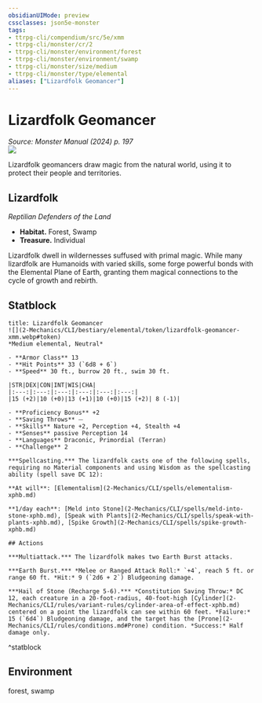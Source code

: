 ```yaml
---
obsidianUIMode: preview
cssclasses: json5e-monster
tags:
- ttrpg-cli/compendium/src/5e/xmm
- ttrpg-cli/monster/cr/2
- ttrpg-cli/monster/environment/forest
- ttrpg-cli/monster/environment/swamp
- ttrpg-cli/monster/size/medium
- ttrpg-cli/monster/type/elemental
aliases: ["Lizardfolk Geomancer"]
---
```

# Lizardfolk Geomancer
*Source: Monster Manual (2024) p. 197*  
![](2-Mechanics/CLI/bestiary/elemental/img/lizardfolk.webp#right)

Lizardfolk geomancers draw magic from the natural world, using it to protect their people and territories.

## Lizardfolk

*Reptilian Defenders of the Land*

- **Habitat.** Forest, Swamp  
- **Treasure.** Individual  

Lizardfolk dwell in wildernesses suffused with primal magic. While many lizardfolk are Humanoids with varied skills, some forge powerful bonds with the Elemental Plane of Earth, granting them magical connections to the cycle of growth and rebirth.

## Statblock

```ad-statblock
title: Lizardfolk Geomancer
![](2-Mechanics/CLI/bestiary/elemental/token/lizardfolk-geomancer-xmm.webp#token)
*Medium elemental, Neutral*

- **Armor Class** 13 
- **Hit Points** 33 (`6d8 + 6`) 
- **Speed** 30 ft., burrow 20 ft., swim 30 ft.

|STR|DEX|CON|INT|WIS|CHA|
|:---:|:---:|:---:|:---:|:---:|:---:|
|15 (+2)|10 (+0)|13 (+1)|10 (+0)|15 (+2)| 8 (-1)|

- **Proficiency Bonus** +2
- **Saving Throws** ⏤
- **Skills** Nature +2, Perception +4, Stealth +4
- **Senses** passive Perception 14
- **Languages** Draconic, Primordial (Terran)
- **Challenge** 2

***Spellcasting.*** The lizardfolk casts one of the following spells, requiring no Material components and using Wisdom as the spellcasting ability (spell save DC 12):

**At will**: [Elementalism](2-Mechanics/CLI/spells/elementalism-xphb.md)

**1/day each**: [Meld into Stone](2-Mechanics/CLI/spells/meld-into-stone-xphb.md), [Speak with Plants](2-Mechanics/CLI/spells/speak-with-plants-xphb.md), [Spike Growth](2-Mechanics/CLI/spells/spike-growth-xphb.md)

## Actions

***Multiattack.*** The lizardfolk makes two Earth Burst attacks.

***Earth Burst.*** *Melee or Ranged Attack Roll:* `+4`, reach 5 ft. or range 60 ft. *Hit:* 9 (`2d6 + 2`) Bludgeoning damage.

***Hail of Stone (Recharge 5-6).*** *Constitution Saving Throw:* DC 12, each creature in a 20-foot-radius, 40-foot-high [Cylinder](2-Mechanics/CLI/rules/variant-rules/cylinder-area-of-effect-xphb.md) centered on a point the lizardfolk can see within 60 feet. *Failure:* 15 (`6d4`) Bludgeoning damage, and the target has the [Prone](2-Mechanics/CLI/rules/conditions.md#Prone) condition. *Success:* Half damage only.
```
^statblock

## Environment

forest, swamp